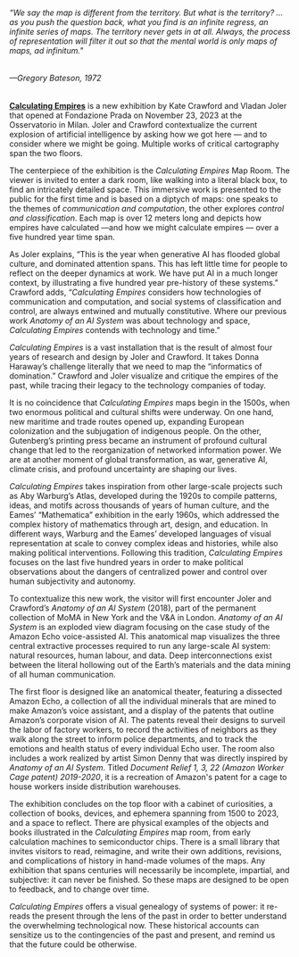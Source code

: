 ###### *“We say the map is different from the territory. But what is the territory? ... as you push the question back, what you find is an infinite regress, an infinite series of maps. The territory never gets in at all. Always, the process of representation will filter it out so that the mental world is only maps of maps, ad infinitum."*
 
 ###### —Gregory Bateson, 1972

**[Calculating Empires](https://calculatingempires.net/)** is a new exhibition by Kate Crawford and Vladan Joler that opened at Fondazione Prada on November 23, 2023 at the Osservatorio in Milan. Joler and Crawford contextualize the current explosion of artificial intelligence by asking how we got here — and to consider where we might be going. Multiple works of critical cartography span the two floors. 

The centerpiece of the exhibition is the *Calculating Empires* Map Room. The viewer is invited to enter a dark room, like walking into a literal black box, to find an intricately detailed space. This immersive work is presented to the public for the first time and is based on a diptych of maps: one speaks to the themes of *communication and computation*, the other explores *control and classification*. Each map is over 12 meters long and depicts how empires have calculated  —and how we might calculate empires —  over a five hundred year time span. 

As Joler explains, “This is the year when generative AI has flooded global culture, and dominated attention spans. This has left little time for people to reflect on the deeper dynamics at work. We have put AI in a much longer context, by illustrating a five hundred year pre-history of these systems.” Crawford adds, “*Calculating Empires* considers how technologies of communication and computation, and social systems of classification and control, are always entwined and mutually constitutive. Where our previous work *Anatomy of an AI System* was about technology and space, *Calculating Empires* contends with technology and time.”

*Calculating Empires* is a vast installation that is the result of almost four years of research and design by Joler and Crawford. It takes Donna Haraway’s challenge literally that we need to map the “informatics of domination.” Crawford and Joler visualize and critique the empires of the past, while tracing their legacy to the technology companies of today. 

It is no coincidence that *Calculating Empires* maps begin in the 1500s, when two enormous political and cultural shifts were underway. On one hand, new maritime and trade routes opened up, expanding European colonization and the subjugation of indigenous people. On the other, Gutenberg’s printing press became an instrument of profound cultural change that led to the reorganization of networked information power. We are at another moment of global transformation, as war, generative AI, climate crisis, and profound uncertainty are shaping our lives.

*Calculating Empires* takes inspiration from other large-scale projects such as Aby Warburg’s Atlas, developed during the 1920s to compile patterns, ideas, and motifs across thousands of years of human culture, and the Eames’ “Mathematica” exhibition in the early 1960s, which addressed the complex history of mathematics through art, design, and education. In different ways, Warburg and the Eames’ developed languages of visual representation at scale to convey complex ideas and histories, while also making political interventions. Following this tradition, *Calculating Empires* focuses on the last five hundred years in order to make political observations about the dangers of centralized power and control over human subjectivity and autonomy.

To contextualize this new work, the visitor will first encounter Joler and Crawford’s *Anatomy of an AI System* (2018), part of the permanent collection of MoMA in New York and the V&A in London. *Anatomy of an AI System* is an exploded view diagram focusing on the case study of the Amazon Echo voice-assisted AI. This anatomical map visualizes the three central extractive processes required to run any large-scale AI system: natural resources, human labour, and data. Deep interconnections exist between the literal hollowing out of the Earth’s materials and the data mining of all human communication. 

The first floor is designed like an anatomical theater, featuring a dissected Amazon Echo, a collection of all the individual minerals that are mined to make Amazon’s voice assistant, and a display of the patents that outline Amazon’s corporate vision of AI. The patents reveal their designs to surveil the labor of factory workers, to record the activities of neighbors as they walk along the street to inform police departments, and to track the emotions and health status of every individual Echo user. 
The room also includes a work realized by artist Simon Denny that was directly inspired by *Anatomy of an AI System*. Titled *Document Relief 1, 3, 22 (Amazon Worker Cage patent) 2019-2020*, it is a recreation of Amazon's patent for a cage to house workers inside distribution warehouses.

The exhibition concludes on the top floor with a cabinet of curiosities, a collection of books, devices, and ephemera spanning from 1500 to 2023, and a space to reflect. There are physical examples of the objects and books illustrated in the *Calculating Empires* map room, from early calculation machines to semiconductor chips. There is a small library that invites visitors to read, reimagine, and write their own additions, revisions, and complications of history in hand-made volumes of the maps. Any exhibition that spans centuries will necessarily be incomplete, impartial, and subjective: it can never be finished. So these maps are designed to be open to feedback, and to change over time. 

*Calculating Empires* offers a visual genealogy of systems of power: it re-reads the present through the lens of the past in order to better understand the overwhelming technological now. These historical accounts can sensitize us to the contingencies of the past and present, and remind us that the future could be otherwise.
